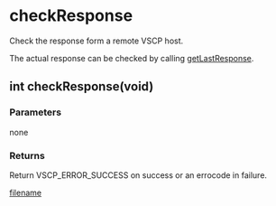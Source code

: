 # checkResponse

Check the response form a remote VSCP host. 

The actual response can be checked by calling [getLastResponse](./getlastresponse.md).

## int checkResponse(void)

### Parameters
none

### Returns
Return VSCP_ERROR_SUCCESS on success or an errocode in failure.

[filename](./bottom_copyright.md ':include')

